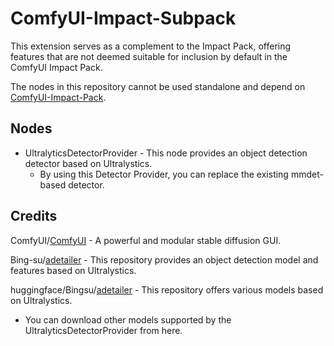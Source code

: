 # ComfyUI-Impact-Subpack
This extension serves as a complement to the Impact Pack, offering features that are not deemed suitable for inclusion by default in the ComfyUI Impact Pack.

The nodes in this repository cannot be used standalone and depend on [ComfyUI-Impact-Pack](https://github.com/ltdrdata/ComfyUI-Impact-Pack).

## Nodes
* UltralyticsDetectorProvider - This node provides an object detection detector based on Ultralystics.
    * By using this Detector Provider, you can replace the existing mmdet-based detector.


## Credits

ComfyUI/[ComfyUI](https://github.com/comfyanonymous/ComfyUI) - A powerful and modular stable diffusion GUI.

Bing-su/[adetailer](https://github.com/Bing-su/adetailer/) - This repository provides an object detection model and features based on Ultralystics.

huggingface/Bingsu/[adetailer](https://huggingface.co/Bingsu/adetailer/tree/main) - This repository offers various models based on Ultralystics.
* You can download other models supported by the UltralyticsDetectorProvider from here.
